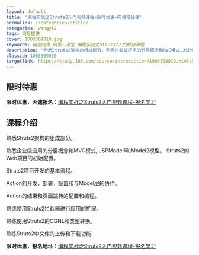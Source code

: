 ```yaml
---
layout: default
title: '编程实战之Struts2入门视频课程-限时优惠-网易精品课'
permalink: /:categories/:title/
categories: wangyi2
tags: 网易提供
cover: 1003309010.jpg
keywords: 精选网课,网易云课堂,编程实战之Struts2入门视频课程
description: '熟悉Struts2架构的组成部分。熟悉企业级应用的分层概念和MVC模式,JSPModel1和Model2模型。Strut'
classid: 1003309010
targetlink: https://study.163.com/course/introduction/1003309010.htm?share=1&shareId=1025206652&utm_campaign=share&utm_medium=iphoneShare&utm_source=&utm_u=1025206652
---
```


## 限时特惠

**限时优惠，火速报名**：[编程实战之Struts2入门视频课程-报名学习](https://study.163.com/course/introduction/1003309010.htm?share=1&shareId=1025206652&utm_campaign=share&utm_medium=iphoneShare&utm_source=&utm_u=1025206652)

## 课程介绍

熟悉Struts2架构的组成部分。

熟悉企业级应用的分层概念和MVC模式, JSPModel1和Model2模型。  Struts2的Web项目的初始配置。

Struts2项目开发的基本流程。

Action的开发，部署，配置和与Model层的协作。



Action的结果和页面跳转的配置和编程。



熟练使用Struts2拦截器进行应用的扩展。



熟练使用Struts2的OGNL和类型转换。



熟练Struts2中文件的上传和下载功能

**限时优惠，报名地址**：[编程实战之Struts2入门视频课程-报名学习](https://study.163.com/course/introduction/1003309010.htm?share=1&shareId=1025206652&utm_campaign=share&utm_medium=iphoneShare&utm_source=&utm_u=1025206652)

